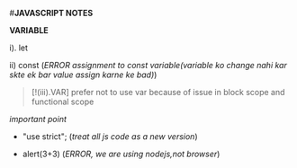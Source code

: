 #**JAVASCRIPT NOTES**

**VARIABLE**

i). let

ii) const           (*ERROR assignment to const variable(variable ko change nahi kar skte ek bar value assign karne ke bad)*)
       
> [!(iii).VAR]
>prefer not to use var because of issue in block scope and functional scope

*important point*

- "use strict";  (*treat all js code as a new version*)

- alert(3+3)     (*ERROR, we are using nodejs,not browser*)
